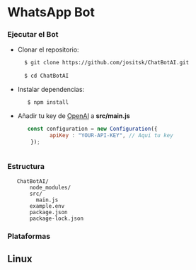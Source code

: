 # WhatsApp Bot

### Ejecutar el Bot
- Clonar el repositorio:
     ```bash
       $ git clone https://github.com/jositsk/ChatBotAI.git 
       
       $ cd ChatBotAI

     ```
- Instalar dependencias:
     ```bash
        $ npm install
     ```
- Añadir tu key de [OpenAI](https://platform.openai.com/account/api-keys) a **src/main.js**
     ```javascript
        const configuration = new Configuration({
               apiKey : "YOUR-API-KEY", // Aqui tu key
         });   
        
     ```
### Estructura
     
       ChatBotAI/
           node_modules/
           src/
             main.js
           example.env
           package.json
           package-lock.json
### Plataformas
## Linux
